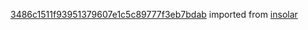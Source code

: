 [3486c1511f93951379607e1c5c89777f3eb7bdab](https://github.com/insolar/insolar/commit/3486c1511f93951379607e1c5c89777f3eb7bdab) imported from [insolar](https://github.com/insolar/insolar)
